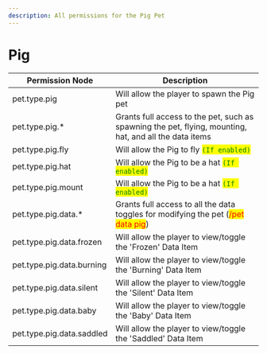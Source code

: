 ```yaml
---
description: All permissions for the Pig Pet
---
```



# Pig
| Permission Node | Description |
| - | - |
| pet.type.pig | Will allow the player to spawn the Pig pet |
| pet.type.pig.* | Grants full access to the pet, such as spawning the pet, flying, mounting, hat, and all the data items |
| pet.type.pig.fly | Will allow the Pig to fly <mark style="color:green;">`(If enabled)`</mark> |
| pet.type.pig.hat | Will allow the Pig to be a hat <mark style="color:green;">`(If enabled)`</mark> |
| pet.type.pig.mount | Will allow the Pig to be a hat <mark style="color:green;">`(If enabled)`</mark> |
| pet.type.pig.data.* | Grants full access to all the data toggles for modifying the pet (<mark style="color:red;">/pet data pig</mark>) |
| pet.type.pig.data.frozen | Will allow the player to view/toggle the 'Frozen' Data Item |
| pet.type.pig.data.burning | Will allow the player to view/toggle the 'Burning' Data Item |
| pet.type.pig.data.silent | Will allow the player to view/toggle the 'Silent' Data Item |
| pet.type.pig.data.baby | Will allow the player to view/toggle the 'Baby' Data Item |
| pet.type.pig.data.saddled | Will allow the player to view/toggle the 'Saddled' Data Item |

